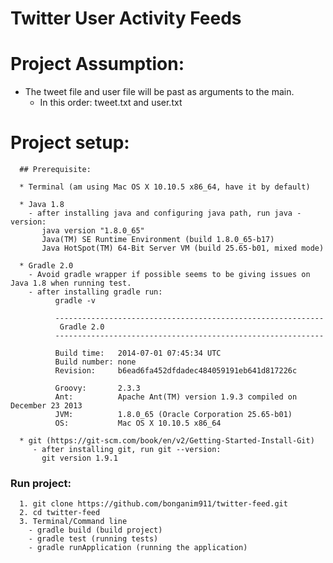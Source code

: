 # Twitter User Activity Feeds

# Project Assumption:
  * The tweet file and user file will be past as arguments to the main.
    - In this order: tweet.txt and user.txt

# Project setup:

      ## Prerequisite:
      
      * Terminal (am using Mac OS X 10.10.5 x86_64, have it by default)
     
      * Java 1.8
        - after installing java and configuring java path, run java -version:
           java version "1.8.0_65"
           Java(TM) SE Runtime Environment (build 1.8.0_65-b17)
           Java HotSpot(TM) 64-Bit Server VM (build 25.65-b01, mixed mode)
      
      * Gradle 2.0 
        - Avoid gradle wrapper if possible seems to be giving issues on Java 1.8 when running test.
        - after installing gradle run:
              gradle -v

              ------------------------------------------------------------
               Gradle 2.0
              ------------------------------------------------------------

              Build time:   2014-07-01 07:45:34 UTC
              Build number: none
              Revision:     b6ead6fa452dfdadec484059191eb641d817226c

              Groovy:       2.3.3
              Ant:          Apache Ant(TM) version 1.9.3 compiled on December 23 2013
              JVM:          1.8.0_65 (Oracle Corporation 25.65-b01)
              OS:           Mac OS X 10.10.5 x86_64
              
      * git (https://git-scm.com/book/en/v2/Getting-Started-Install-Git)
         - after installing git, run git --version:
           git version 1.9.1
      
      


### Run project:

      1. git clone https://github.com/bonganim911/twitter-feed.git
      2. cd twitter-feed
      3. Terminal/Command line
        - gradle build (build project)
        - gradle test (running tests)
        - gradle runApplication (running the application)
      
